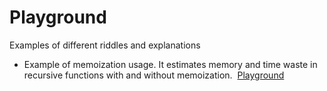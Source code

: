 # Playground
Examples of different riddles and explanations

- Example of memoization usage. It estimates memory and time waste in recursive functions with and without memoization.  [Playground](https://github.com/alexstich/playground/tree/main/Example-Memoization.playground)

